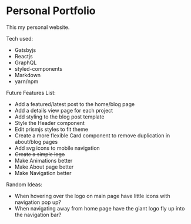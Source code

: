 # Personal Portfolio

This my personal website.

Tech used:

* Gatsbyjs
* Reactjs
* GraphQL
* styled-components
* Markdown
* yarn/npm

Future Features List:

* Add a featured/latest post to the home/blog page
* Add a details view page for each project
* Add styling to the blog post template
* Style the Header component
* Edit prismjs styles to fit theme
* Create a more flexible Card component to remove duplication in about/blog pages
* Add svg icons to mobile navigation
* ~~Create a simple logo~~
* Make Animations better
* Make About page better
* Make Navigation better

Random Ideas:

* When hovering over the logo on main page have little icons with navigation pop up?
* When navigating away from home page have the giant logo fly up into the navigation bar?